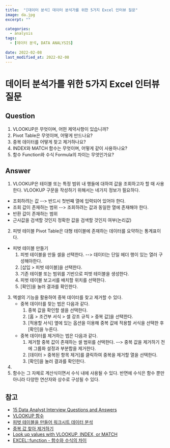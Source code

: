 ```yaml
---
title:  "[데이터 분석] 데이터 분석가를 위한 5가지 Excel 인터뷰 질문"
image: da.jpg
excerpt: ""

categories:
  - analysis
tags:
  - [데이터 분석, DATA ANALYSIS]
 
date: 2022-02-08
last_modified_at: 2022-02-08
---
```


# 데이터 분석가를 위한 5가지 Excel 인터뷰 질문
## Question
1. VLOOKUP은 무엇이며, 어떤 제약사항이 있습니까?
2. Pivot Table은 무엇이며, 어떻게 만드나요?
3. 중복 데이터를 어떻게 찾고 제거하나요?
4. INDEX와 MATCH 함수는 무엇이며, 어떻게 같이 사용하나요?
5. 함수 Function와 수식 Formula의 차이는 무엇인가요?

## Answer
1. VLOOKUP은 테이블 또는 특정 범위 내 행들에 대하여 값을 조회하고자 할 때 사용한다. VLOOKUP 구문을 작성하기 위해서는 네가지 정보가 필요하다.
  - 조회하려는 값 --> 반드시 첫번째 열에 입력되어 있어야 한다.
  - 조회 값이 존재하는 범위 --> 조회하려는 값과 동일한 열에 존재해야 한다.
  - 반환 값이 존재하는 범위
  - 근사값을 검색할 것인지 정확한 값을 검색할 것인지 여부(논리값)
2. 피벗 테이블 Pivot Table은 대형 테이블에 존재하는 데이터를 요약하는 통계표이다.
  - 피벗 테이블 만들기
    1. 피벗 테이블을 만들 셀을 선택한다. --> 데이터는 단일 헤더 행이 있는 열러 구성해야한다.
    2. [삽입 > 피벗 테이블]을 선택한다.
    3. 기존 테이블 또는 범위를 기반으로 피벗 테이블을 생성한다.
    4. 피벗 테이블 보고서를 배치할 위치를 선택한다.
    5. [확인]을 눌러 결과를 확인한다.
3. 엑셀의 기능을 활용하여 중복 데이터를 찾고 제거할 수 있다.
    - 중복 데이터를 찾는 법은 다음과 같다.
      1. 중복 값을 확인할 셀을 선택한다.
      2. [홈 > 조건부 서식 > 셀 강조 규칙 > 중복 값]을 선택한다.
      3. [적용할 서식] 옆에 있는 옵션을 이용해 중복 값에 적용할 서식을 선택한 후 [확인]을 누른다.
    - 중복 데이터를 제거하는 법은 다음과 같다.
      1. 제거할 중복 값이 존재하는 셀 범위를 선택한다. --> 중복 값을 제거하기 전에 그룹화 설정과 부분합을 제거한다.
      2. [데이터 > 중복된 항목 제거]를 클릭하여 중복을 제거할 열을 선택한다.
      3. [확인]을 눌러 결과를 확인한다.
4. 
5. 함수는 그 자체로 계산식이면서 수식 내에 사용될 수 있다. 반면에 수식은 함수 뿐만 아니라 다양한 연산자와 상수로 구성될 수 있다.

## 참고
- [15 Data Analyst Interview Questions and Answers](https://www.coursera.org/articles/data-analyst-interview-questions-and-answers)
- [VLOOKUP 함수](https://support.microsoft.com/ko-kr/office/vlookup-%ED%95%A8%EC%88%98-0bbc8083-26fe-4963-8ab8-93a18ad188a1)
- [피벗 테이블을 만들어 워크시트 데이터 분석](https://support.microsoft.com/ko-kr/office/%ED%94%BC%EB%B2%97-%ED%85%8C%EC%9D%B4%EB%B8%94%EC%9D%84-%EB%A7%8C%EB%93%A4%EC%96%B4-%EC%9B%8C%ED%81%AC%EC%8B%9C%ED%8A%B8-%EB%8D%B0%EC%9D%B4%ED%84%B0-%EB%B6%84%EC%84%9D-a9a84538-bfe9-40a9-a8e9-f99134456576)
- [중복 값 찾아 제거하기](https://support.microsoft.com/ko-kr/office/%EC%A4%91%EB%B3%B5-%EA%B0%92-%EC%B0%BE%EC%95%84-%EC%A0%9C%EA%B1%B0%ED%95%98%EA%B8%B0-00e35bea-b46a-4d5d-b28e-66a552dc138d)
- [Look up values with VLOOKUP, INDEX, or MATCH](https://support.microsoft.com/en-us/office/look-up-values-with-vlookup-index-or-match-68297403-7c3c-4150-9e3c-4d348188976b)
- [EXCEL::function - 함수와 수식의 차이](https://m.blog.naver.com/PostView.naver?isHttpsRedirect=true&blogId=infoefficien&logNo=220573042827)
